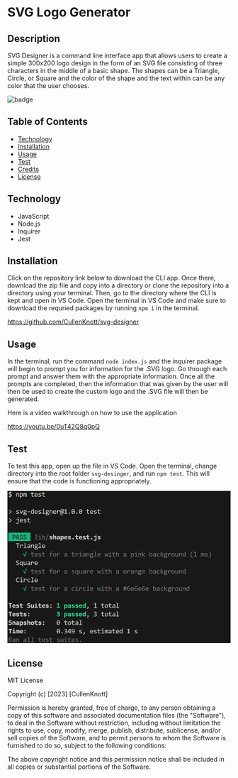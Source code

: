 # SVG Logo Generator
## Description

SVG Designer is a command line interface app that allows users to create a simple 300x200 logo design in the form of an SVG file consisting of three characters in the middle of a basic shape. The shapes can be a Triangle, Circle, or Square and the color of the shape and the text within can be any color that the user chooses.

![badge](https://img.shields.io/badge/License%20-MIT--License-brightgreen)

## Table of Contents

- [Technology](#Technology)
- [Installation](#installation)
- [Usage](#usage)
- [Test](#test)
- [Credits](#credits)
- [License](#license)

## Technology

- JavaScript
- Node.js
- Inquirer
- Jest

## Installation

Click on the repository link below to download the CLI app. Once there, download the zip file and copy into a directory or clone the repository into a directory using your terminal. Then, go to the directory where the CLI is kept and open in VS Code. Open the terminal in VS Code and make sure to download the requried packages by running `npm i` in the terminal.

https://github.com/CullenKnott/svg-designer

## Usage

In the terminal, run the command `node index.js` and the inquirer package will begin to prompt you for information for the .SVG logo. Go through each prompt and answer them with the appropriate information. Once all the prompts are completed, then the information that was given by the user will then be used to create the custom logo and the .SVG file will then be generated.

Here is a video walkthrough on how to use the application

https://youtu.be/0uT42Q8q0pQ

## Test

To test this app, open up the file in VS Code. Open the terminal, change directory into the root folder `svg-desinger`, and run `npm test`. This will ensure that the code is functioning appropriately.

![image](./images/svg-designer-jest.png)

## License

MIT License

Copyright (c) [2023] [CullenKnott]

Permission is hereby granted, free of charge, to any person obtaining a copy of this software and associated documentation files (the "Software"), to deal in the Software without restriction, including without limitation the rights to use, copy, modify, merge, publish, distribute, sublicense, and/or sell copies of the Software, and to permit persons to whom the Software is furnished to do so, subject to the following conditions:

The above copyright notice and this permission notice shall be included in all copies or substantial portions of the Software.
